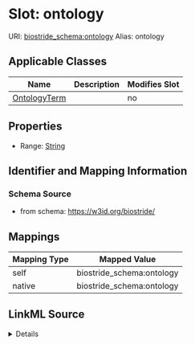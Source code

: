 

# Slot: ontology 



URI: [biostride_schema:ontology](https://w3id.org/biostride/schema/ontology)
Alias: ontology

<!-- no inheritance hierarchy -->





## Applicable Classes

| Name | Description | Modifies Slot |
| --- | --- | --- |
| [OntologyTerm](OntologyTerm.md) |  |  no  |






## Properties

* Range: [String](String.md)




## Identifier and Mapping Information






### Schema Source


* from schema: https://w3id.org/biostride/




## Mappings

| Mapping Type | Mapped Value |
| ---  | ---  |
| self | biostride_schema:ontology |
| native | biostride_schema:ontology |




## LinkML Source

<details>
```yaml
name: ontology
from_schema: https://w3id.org/biostride/
rank: 1000
alias: ontology
owner: OntologyTerm
domain_of:
- OntologyTerm
range: string

```
</details>